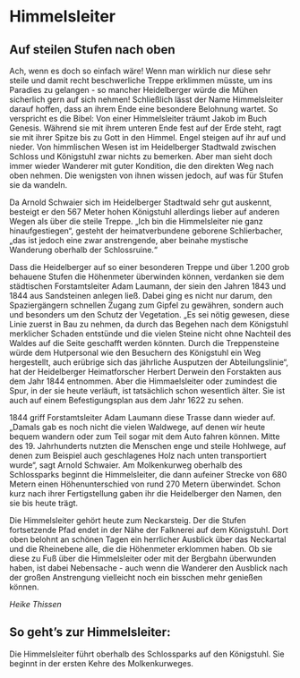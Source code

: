 # Himmelsleiter

## Auf steilen Stufen nach oben

Ach, wenn es doch so einfach wäre! Wenn man wirklich nur diese sehr steile und damit recht beschwerliche Treppe erklimmen müsste, um ins Paradies zu gelangen - so mancher Heidelberger würde die Mühen sicherlich gern auf sich nehmen! Schließlich lässt der Name Himmelsleiter darauf hoffen, dass an ihrem Ende eine besondere Belohnung wartet. So verspricht es die Bibel: Von einer Himmelsleiter träumt Jakob im Buch Genesis. Während sie mit ihrem unteren Ende fest auf der Erde steht, ragt sie mit ihrer Spitze bis zu Gott in den Himmel. Engel steigen auf ihr auf und nieder. Von himmlischen Wesen ist im Heidelberger Stadtwald zwischen Schloss und Königstuhl zwar nichts zu bemerken. Aber man sieht doch immer wieder Wanderer mit guter Kondition, die den direkten Weg nach oben nehmen. Die wenigsten von ihnen wissen jedoch, auf was für Stufen sie da wandeln.

Da Arnold Schwaier sich im Heidelberger Stadtwald sehr gut auskennt, besteigt er den 567 Meter hohen Königstuhl allerdings lieber auf anderen Wegen als über die steile Treppe. „Ich bin die Himmelsleiter nie ganz hinaufgestiegen“, gesteht der heimatverbundene geborene Schlierbacher, „das ist jedoch eine zwar anstrengende, aber beinahe mystische Wanderung oberhalb der Schlossruine.“

Dass die Heidelberger auf so einer besonderen Treppe und über 1.200 grob behauene Stufen die Höhenmeter überwinden können, verdanken sie dem städtischen Forstamtsleiter Adam Laumann, der siein den Jahren 1843 und 1844 aus Sandsteinen anlegen ließ. Dabei ging es nicht nur darum, den Spaziergängern schnellen Zugang zum Gipfel zu gewähren, sondern auch und besonders um den Schutz der Vegetation. „Es sei nötig gewesen, diese Linie zuerst in Bau zu nehmen, da durch das Begehen nach dem Königstuhl merklicher Schaden entstünde und die vielen Steine nicht ohne Nachteil des Waldes auf die Seite geschafft werden könnten. Durch die Treppensteine würde dem Hutpersonal wie den Besuchern des Königstuhl ein Weg hergestellt, auch erübrige sich das jährliche Ausputzen der Abteilungslinie“, hat der Heidelberger Heimatforscher Herbert Derwein den Forstakten aus dem Jahr 1844 entnommen. Aber die Himmaelsleiter oder zumindest die Spur, in der sie heute verläuft, ist tatsächlich schon wesentlich älter. Sie ist auch auf einem Befestigungsplan aus dem Jahr 1622 zu sehen.

1844 griff Forstamtsleiter Adam Laumann diese Trasse dann wieder auf. „Damals gab es noch nicht die vielen Waldwege, auf denen wir heute bequem wandern oder zum Teil sogar mit dem Auto fahren können. Mitte des 19. Jahrhunderts nutzten die Menschen enge und steile Hohlwege, auf denen zum Beispiel auch geschlagenes Holz nach unten transportiert wurde“, sagt Arnold Schwaier. Am Molkenkurweg oberhalb des Schlossparks beginnt die Himmelsleiter, die dann aufeiner Strecke von 680 Metern einen Höhenunterschied von rund 270 Metern überwindet. Schon kurz nach ihrer Fertigstellung gaben ihr die Heidelberger den Namen, den sie bis heute trägt.

Die Himmelsleiter gehört heute zum Neckarsteig. Der die Stufen fortsetzende Pfad endet in der Nähe der Falknerei auf dem Königstuhl. Dort oben belohnt an schönen Tagen ein herrlicher Ausblick über das Neckartal und die Rheinebene alle, die die Höhenmeter erklommen haben. Ob sie diese zu Fuß über die Himmelsleiter oder mit der Bergbahn überwunden haben, ist dabei Nebensache - auch wenn die Wanderer den Ausblick nach der großen Anstrengung vielleicht noch ein bisschen mehr genießen können.

*Heike Thissen*

## So geht’s zur Himmelsleiter:

Die Himmelsleiter führt oberhalb des Schlossparks auf den Königstuhl. Sie beginnt in der ersten Kehre des Molkenkurweges. 